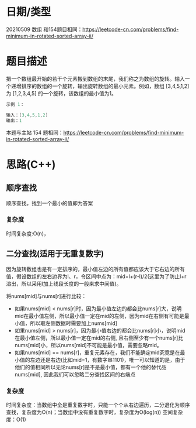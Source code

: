 <!--
 * @Author: baisichen
 * @Date: 2021-05-10 10:20:04
 * @LastEditTime: 2021-05-10 12:08:47
 * @LastEditors: baisichen
 * @Description: 
-->
# 日期/类型
20210509 数组
和154题目相同：https://leetcode-cn.com/problems/find-minimum-in-rotated-sorted-array-ii/
# 题目描述
把一个数组最开始的若干个元素搬到数组的末尾，我们称之为数组的旋转。输入一个递增排序的数组的一个旋转，输出旋转数组的最小元素。例如，数组 [3,4,5,1,2] 为 [1,2,3,4,5] 的一个旋转，该数组的最小值为1。  





``` cpp
示例 1：

输入：[3,4,5,1,2]
输出：1

```
本题与主站 154 题相同：https://leetcode-cn.com/problems/find-minimum-in-rotated-sorted-array-ii/


# 思路(C++)
## 顺序查找
顺序查找，找到一个最小的值即为答案

### 复杂度
时间复杂度:O(n)， 

## 二分查找(适用于无重复数字)
因为旋转数组也是有一定排序的，最小值左边的所有值都应该大于它右边的所有值，假设数组的左右边界为l、r，令区间中点为：mid=l+(r-l)/2(这里为了防止l+r溢出，所以采用l加上线段长度的一般来求中间值)。

将nums[mid]与nums[r]进行比较：
- 如果nums[mid] < nums[r]时，因为最小值左边的都会比nums[r]大，说明mid在最小值左侧，所以最小值一定在mid的左侧，因为mid在右侧有可能是最小值，所以取左侧数据时需要加上nums[mid]
- 如果nums[mid] > nums[r]，因为最小值右边的都会比nums[r]小，说明mid在最小值左侧，所以最小值一定在mid的右侧, 且右侧至少有一个nums[r]比nums[mid]小，所以nums[mid]不可能是最小值，需要忽略mid。
- 如果nums[mid] == nums[r]，重复元素存在，我们不能确定mid究竟是在最小值的左边还是右边(比如mid=1，有数字串1101)，唯一可以知道的是，由于他们的值相同所以无论nums[r]是不是最小值，都有一个他的替代品nums[mid], 因此我们可以忽略二分查找区间的右端点

### 复杂度
时间复杂度：当数组中全是重复数字时，只能一个个从右边遍历，二分退化为顺序查找，复杂度为O(n)；当数组中没有重复数字时，复杂度为O(log(n)) 
空间复杂度：O(1)




